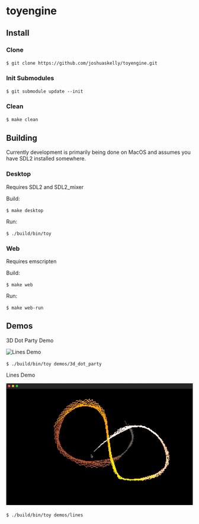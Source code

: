 # toyengine

## Install

###  Clone

`$ git clone https://github.com/joshuaskelly/toyengine.git`

### Init Submodules

`$ git submodule update --init`

### Clean

`$ make clean`

## Building

Currently development is primarily being done on MacOS and assumes you have SDL2 installed somewhere.

### Desktop

Requires SDL2 and SDL2_mixer

Build:

`$ make desktop`

Run:

`$ ./build/bin/toy`

### Web

Requires emscripten

Build:

`$ make web`

Run:

`$ make web-run`

## Demos

3D Dot Party Demo

![Lines Demo](.media/3d-dot-party.gif)

`$ ./build/bin/toy demos/3d_dot_party`

Lines Demo

![Lines Demo](.media/lines-demo.gif)

`$ ./build/bin/toy demos/lines`